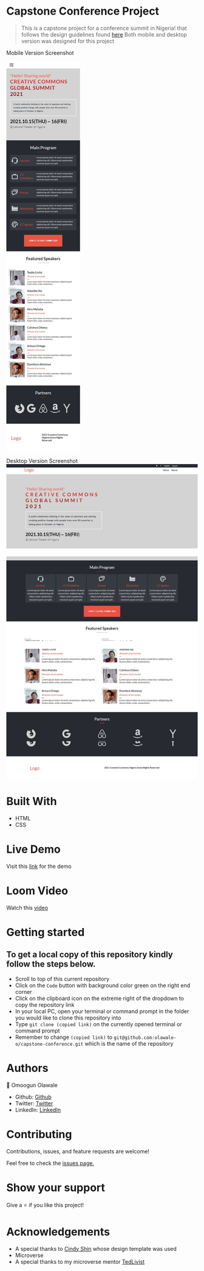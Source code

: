 # Capstone Conference Project

>  This is a capstone project for a conference summit in Nigeria! that follows the design guidelines found [here](https://www.behance.net/gallery/29845175/CC-Global-Summit-2015)
 Both mobile and desktop version was designed for this project

Mobile Version Screenshot

![mobile-vesion](https://github.com/olawale-o/capstone-conference/blob/about-home-mobile-version/assets/mobile-screenshot.png?raw=true)

Desktop Version Screenshot
![desktop-vesion](https://github.com/olawale-o/capstone-conference/blob/about-home-mobile-version/assets/desktop-screenshot.png?raw=true)


# Built With
- HTML
- CSS

# Live Demo
Visit this [link](https://olawale-o.github.io/capstone-conference/) for the demo

# Loom Video
Watch this [video](https://www.loom.com/share/9c9cd816d64c40959fb1a34df0f4a60e)

# Getting started

## To get a local copy of this repository kindly follow the steps below.
- Scroll to top of this current repository
- Click on the `Code` button with background color green on the right end corner
- Click on the clipboard icon on the extreme right of the dropdown to copy the repository link
- In your local PC, open your terminal or command prompt in the folder you would like to clone this repository into
- Type `git clone (copied link)` on the currently opened terminal or command prompt
- Remember to change `(copied link)` to `git@github.com:olawale-o/capstone-conference.git` which is the name of the repository

# Authors

:bust_in_silhouette: Omoogun Olawale

- Github: [Github](https://github.com/olawale-o)
- Twitter: [Twitter](https://twitter.com/ibreaktherules)
- LinkedIn: [LinkedIn](https://www.linkedin.com/in/olawale-omoogun-330a051b1/)

# Contributing
Contributions, issues, and feature requests are welcome!

Feel free to check the [issues page.](https://github.com/olawale-o/capstone-conference/issues)

# Show your support
Give a :star: if you like this project!

# Acknowledgements

- A special thanks to [Cindy Shin](https://www.behance.net/adagio07) whose design template was used
- Microverse
- A special thanks to my microverse mentor [TedLivist](https://github.com/TedLivist)
